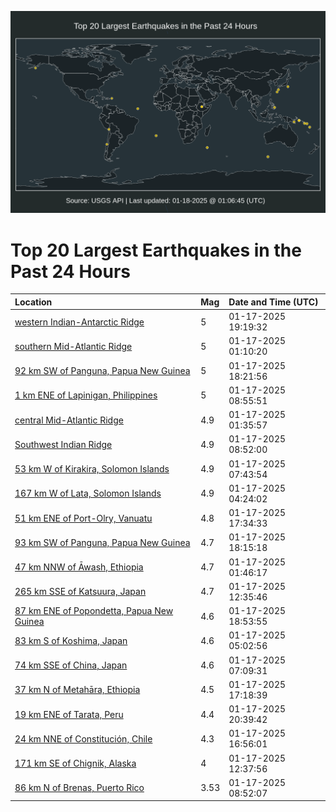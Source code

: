 ![Map](./map.png)

# Top 20 Largest Earthquakes in the Past 24 Hours

| Location | Mag | Date and Time (UTC) |
|:---|:---|:---|
| [western Indian-Antarctic Ridge](https://earthquake.usgs.gov/earthquakes/eventpage/us6000pkt6) | 5 | 01-17-2025 19:19:32 |
| [southern Mid-Atlantic Ridge](https://earthquake.usgs.gov/earthquakes/eventpage/us6000pkla) | 5 | 01-17-2025 01:10:20 |
| [92 km SW of Panguna, Papua New Guinea](https://earthquake.usgs.gov/earthquakes/eventpage/us6000pksw) | 5 | 01-17-2025 18:21:56 |
| [1 km ENE of Lapinigan, Philippines](https://earthquake.usgs.gov/earthquakes/eventpage/us6000pkld) | 5 | 01-17-2025 08:55:51 |
| [central Mid-Atlantic Ridge](https://earthquake.usgs.gov/earthquakes/eventpage/us6000pkjv) | 4.9 | 01-17-2025 01:35:57 |
| [Southwest Indian Ridge](https://earthquake.usgs.gov/earthquakes/eventpage/us6000pkle) | 4.9 | 01-17-2025 08:52:00 |
| [53 km W of Kirakira, Solomon Islands](https://earthquake.usgs.gov/earthquakes/eventpage/us6000pkl5) | 4.9 | 01-17-2025 07:43:54 |
| [167 km W of Lata, Solomon Islands](https://earthquake.usgs.gov/earthquakes/eventpage/us6000pkkb) | 4.9 | 01-17-2025 04:24:02 |
| [51 km ENE of Port-Olry, Vanuatu](https://earthquake.usgs.gov/earthquakes/eventpage/us6000pkq9) | 4.8 | 01-17-2025 17:34:33 |
| [93 km SW of Panguna, Papua New Guinea](https://earthquake.usgs.gov/earthquakes/eventpage/us6000pkst) | 4.7 | 01-17-2025 18:15:18 |
| [47 km NNW of Āwash, Ethiopia](https://earthquake.usgs.gov/earthquakes/eventpage/us6000pkjx) | 4.7 | 01-17-2025 01:46:17 |
| [265 km SSE of Katsuura, Japan](https://earthquake.usgs.gov/earthquakes/eventpage/us6000pkm8) | 4.7 | 01-17-2025 12:35:46 |
| [87 km ENE of Popondetta, Papua New Guinea](https://earthquake.usgs.gov/earthquakes/eventpage/us6000pkt1) | 4.6 | 01-17-2025 18:53:55 |
| [83 km S of Koshima, Japan](https://earthquake.usgs.gov/earthquakes/eventpage/us6000pkke) | 4.6 | 01-17-2025 05:02:56 |
| [74 km SSE of China, Japan](https://earthquake.usgs.gov/earthquakes/eventpage/us6000pkl2) | 4.6 | 01-17-2025 07:09:31 |
| [37 km N of Metahāra, Ethiopia](https://earthquake.usgs.gov/earthquakes/eventpage/us6000pkpl) | 4.5 | 01-17-2025 17:18:39 |
| [19 km ENE of Tarata, Peru](https://earthquake.usgs.gov/earthquakes/eventpage/us6000pkte) | 4.4 | 01-17-2025 20:39:42 |
| [24 km NNE of Constitución, Chile](https://earthquake.usgs.gov/earthquakes/eventpage/us6000pkpb) | 4.3 | 01-17-2025 16:56:01 |
| [171 km SE of Chignik, Alaska](https://earthquake.usgs.gov/earthquakes/eventpage/ak025sbi5dp) | 4 | 01-17-2025 12:37:56 |
| [86 km N of Brenas, Puerto Rico](https://earthquake.usgs.gov/earthquakes/eventpage/pr2025017000) | 3.53 | 01-17-2025 08:52:07 |
